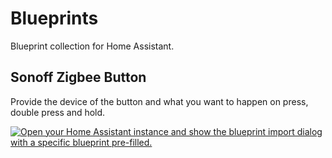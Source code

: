 # Blueprints

Blueprint collection for Home Assistant.

## Sonoff Zigbee Button
Provide the device of the button and what you want to happen on press, double press and hold.

[![Open your Home Assistant instance and show the blueprint import dialog with a specific blueprint pre-filled.](https://my.home-assistant.io/badges/blueprint_import.svg)](https://my.home-assistant.io/redirect/blueprint_import/?blueprint_url=https%3A%2F%2Fgithub.com%2Fwallforfry%2Fhome-assistant-blueprints%2Fblob%2Fmain%2Fsonoff_zigbee_button.yaml)

